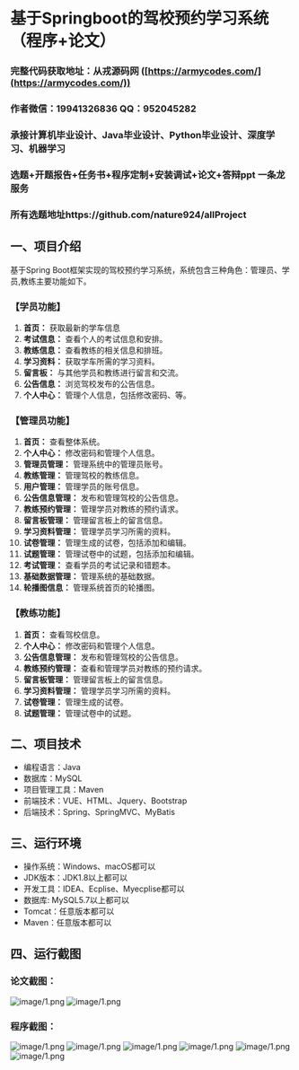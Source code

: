 基于Springboot的驾校预约学习系统（程序+论文）
=
### 完整代码获取地址：从戎源码网 ([https://armycodes.com/](https://armycodes.com/))
### 作者微信：19941326836  QQ：952045282 
### 承接计算机毕业设计、Java毕业设计、Python毕业设计、深度学习、机器学习
### 选题+开题报告+任务书+程序定制+安装调试+论文+答辩ppt 一条龙服务
### 所有选题地址https://github.com/nature924/allProject

一、项目介绍
---
基于Spring Boot框架实现的驾校预约学习系统，系统包含三种角色：管理员、学员,教练主要功能如下。

### 【学员功能】

1. **首页：** 获取最新的学车信息
2. **考试信息：** 查看个人的考试信息和安排。
3. **教练信息：** 查看教练的相关信息和排班。
4. **学习资料：** 获取学车所需的学习资料。
5. **留言板：** 与其他学员和教练进行留言和交流。
6. **公告信息：** 浏览驾校发布的公告信息。
7. **个人中心：** 管理个人信息，包括修改密码、等。

### 【管理员功能】

1. **首页：** 查看整体系统。
2. **个人中心：** 修改密码和管理个人信息。
3. **管理员管理：** 管理系统中的管理员账号。
4. **教练管理：** 管理驾校的教练信息。
5. **用户管理：** 管理学员的账号信息。
6. **公告信息管理：** 发布和管理驾校的公告信息。
7. **教练预约管理：** 管理学员对教练的预约请求。
8. **留言板管理：** 管理留言板上的留言信息。
9. **学习资料管理：** 管理学员学习所需的资料。
10. **试卷管理：** 管理生成的试卷，包括添加和编辑。
11. **试题管理：** 管理试卷中的试题，包括添加和编辑。
12. **考试管理：** 查看学员的考试记录和错题本。
13. **基础数据管理：** 管理系统的基础数据。
14. **轮播图信息：** 管理系统首页的轮播图。

### 【教练功能】

1. **首页：** 查看驾校信息。
2. **个人中心：** 修改密码和管理个人信息。
3. **公告信息管理：** 发布和管理驾校的公告信息。
4. **教练预约管理：** 查看和管理学员对教练的预约请求。
5. **留言板管理：** 管理留言板上的留言信息。
6. **学习资料管理：** 管理学员学习所需的资料。
7. **试卷管理：** 管理生成的试卷。
8. **试题管理：** 管理试卷中的试题。






二、项目技术
---
- 编程语言：Java
- 数据库：MySQL
- 项目管理工具：Maven
- 前端技术：VUE、HTML、Jquery、Bootstrap
- 后端技术：Spring、SpringMVC、MyBatis

三、运行环境
---
- 操作系统：Windows、macOS都可以
- JDK版本：JDK1.8以上都可以
- 开发工具：IDEA、Ecplise、Myecplise都可以
- 数据库: MySQL5.7以上都可以
- Tomcat：任意版本都可以
- Maven：任意版本都可以

四、运行截图
---
### 论文截图：
![image/1.png](limage/1.png)
![image/1.png](limage/2.png)

### 程序截图：
![image/1.png](image/1.png)
![image/1.png](image/2.png)
![image/1.png](image/3.png)
![image/1.png](image/4.png)
![image/1.png](image/5.png)
![image/1.png](image/6.png)




